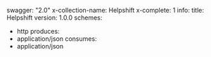 swagger: "2.0"
x-collection-name: Helpshift
x-complete: 1
info:
  title: Helpshift
  version: 1.0.0
schemes:
- http
produces:
- application/json
consumes:
- application/json